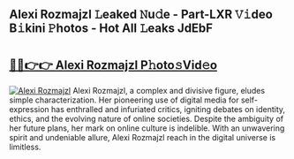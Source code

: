 ## Alexi Rozmajzl 𝙻eaked 𝙽u𝚍e - Part-LXR 𝚅𝚒deo B𝚒kini 𝙿hotos - Hot All 𝙻eaks JdEbF

# <h2><a href="http://ld39qr3.urlbe.top/?page=Alexi+Rozmajzl">🔗🔗👉👉 Alexi Rozmajzl P𝚑oto𝚜Vid𝚎o</a></h2>

[![Alexi Rozmajzl](https://i.imgur.com/eBuTRDB.gif)](http://ld39qr3.urlbe.top/?page=Alexi+Rozmajzl)
Alexi Rozmajzl, a complex and divisive figure, eludes simple characterization. Her pioneering use of digital media for self-expression has enthralled and infuriated critics, igniting debates on identity, ethics, and the evolving nature of online societies. Despite the ambiguity of her future plans, her mark on online culture is indelible. With an unwavering spirit and undeniable allure, Alexi Rozmajzl reach in the digital universe is limitless.
